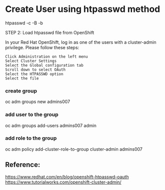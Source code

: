# Create User using htpasswd method

htpasswd -c -B -b <file name to store HTPASSWD> <username> <password>

STEP 2: Load htpasswd file from OpenShift

In your Red Hat OpenShift, log in as one of the users with a cluster-admin privilege. Please follow these steps:

    Click Administration on the left menu
    Select Cluster Settings
    Select the Global configuration tab
    Scroll down to select OAuth
    Select the HTPASSWD option
    Select the file

### create group

oc adm groups new admins007

### add user to the group

oc adm groups add-users admins007 admin

### add role to the group

oc adm policy add-cluster-role-to-group cluster-admin admins007

## Reference:

https://www.redhat.com/en/blog/openshift-htpasswd-oauth
https://www.tutorialworks.com/openshift-cluster-admin/